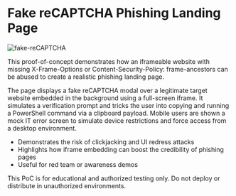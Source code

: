 # Fake reCAPTCHA Phishing Landing Page

![fake-reCAPTCHA](https://github.com/user-attachments/assets/448445c0-bba6-4aa5-94f3-2d9f23fbf0c0)


This proof-of-concept demonstrates how an iframeable website with missing X-Frame-Options or Content-Security-Policy: frame-ancestors can be abused to create a realistic phishing landing page.

The page displays a fake reCAPTCHA modal over a legitimate target website embedded in the background using a full-screen iframe. It simulates a verification prompt and tricks the user into copying and running a PowerShell command via a clipboard payload. Mobile users are shown a mock IT error screen to simulate device restrictions and force access from a desktop environment.

- Demonstrates the risk of clickjacking and UI redress attacks
- Highlights how iframe embedding can boost the credibility of phishing pages
- Useful for red team or awareness demos

This PoC is for educational and authorized testing only. Do not deploy or distribute in unauthorized environments.
